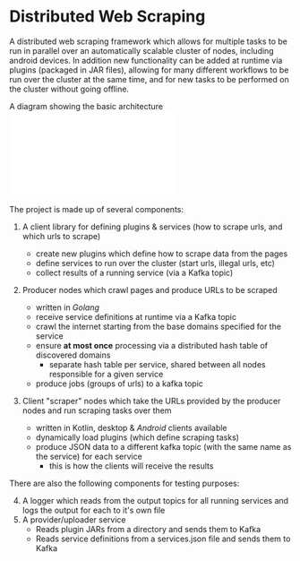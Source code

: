 # Distributed Web Scraping

A distributed web scraping framework which allows for multiple tasks to be 
run in parallel over an automatically scalable cluster of nodes, including android devices.
In addition new functionality can be added at runtime via plugins (packaged in JAR files), allowing for 
many different workflows to be run over the cluster at the same time, and for new tasks to be performed 
on the cluster without going offline.

A diagram showing the basic architecture ![here](docs/kafka_archetecture.pdf "Architecture Diagram")

The project is made up of several components:

1. A client library for defining plugins & services (how to scrape urls, and which urls to scrape)
	- create new plugins which define how to scrape data from the pages
	- define services to run over the cluster (start urls, illegal urls, etc)
	- collect results of a running service (via a Kafka topic)

2. Producer nodes which crawl pages and produce URLs to be scraped
	- written in *Golang*
	- receive service definitions at runtime via a Kafka topic 
	- crawl the internet starting from the base domains specified for the service
	- ensure **at most once** processing via a distributed hash table of discovered domains
		- separate hash table per service, shared between all nodes responsible for a given service
	- produce jobs (groups of urls) to a kafka topic

3. Client "scraper" nodes which take the URLs provided by the producer nodes and run scraping tasks over them
	- written in Kotlin, desktop & *Android* clients available
   	- dynamically load plugins (which define scraping tasks) 
	- produce JSON data to a different kafka topic (with the same name as the service) for each service
		- this is how the clients will receive the results


There are also the following components for testing purposes:

4. A logger which reads from the output topics for all running services and logs the output for each to it's own file
5. A provider/uploader service
	- Reads plugin JARs from a directory and sends them to Kafka 
	- Reads service definitions from a services.json file and sends them to Kafka

